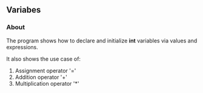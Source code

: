 ## Variabes

### About

The program shows how to declare and initialize <b>int</b> variables via values and expressions.

It also shows the use case of:

1. Assignment operator '='
2. Addition operator '+'
3. Multiplication operator '*'

